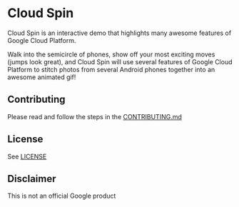 # Cloud Spin

Cloud Spin is an interactive demo that highlights many awesome features of Google Cloud Platform.

Walk into the semicircle of phones, show off your most exciting moves (jumps look great), and Cloud Spin will use several features of Google Cloud Platform to stitch photos from several Android phones together into an awesome animated gif!


## Contributing

Please read and follow the steps in the [CONTRIBUTING.md](CONTRIBUTING.md)

## License
See [LICENSE](LICENSE)

## Disclaimer
This is not an official Google product
